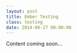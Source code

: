 ```yaml
---
layout: post
title: Ember Testing
class: testing
date: 2014-06-27 00:00:00
---
```


Content coming soon&hellip;
